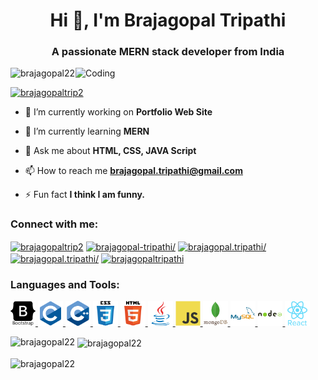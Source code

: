 
<h1 align="center">Hi 👋, I'm Brajagopal Tripathi</h1>
<h3 align="center">A passionate MERN stack developer from India</h3>
<img align="right" alt="Coding" width="400" src="https://www.eklavvya.com/wp-content/uploads/2022/04/animation_500_l2erhlca-1.gif">

<p align="left"> <img src="https://komarev.com/ghpvc/?username=brajagopal22&label=Profile%20views&color=0e75b6&style=flat" alt="brajagopal22" /> </p>

<p align="left"> <a href="https://twitter.com/brajagopaltrip2" target="blank"><img src="https://img.shields.io/twitter/follow/brajagopaltrip2?logo=twitter&style=for-the-badge" alt="brajagopaltrip2" /></a> </p>

- 🔭 I’m currently working on **Portfolio Web Site**

- 🌱 I’m currently learning **MERN**

- 💬 Ask me about **HTML, CSS, JAVA Script**

- 📫 How to reach me **brajagopal.tripathi@gmail.com**

- ⚡ Fun fact **I think I am funny.**

<h3 align="left">Connect with me:</h3>
<p align="left">
<a href="https://twitter.com/brajagopaltrip2" target="blank"><img align="center" src="https://raw.githubusercontent.com/rahuldkjain/github-profile-readme-generator/master/src/images/icons/Social/twitter.svg" alt="brajagopaltrip2" height="30" width="40" /></a>
<a href="https://linkedin.com/in/brajagopal-tripathi/" target="blank"><img align="center" src="https://raw.githubusercontent.com/rahuldkjain/github-profile-readme-generator/master/src/images/icons/Social/linked-in-alt.svg" alt="brajagopal-tripathi/" height="30" width="40" /></a>
<a href="https://fb.com/brajagopal.tripathi/" target="blank"><img align="center" src="https://raw.githubusercontent.com/rahuldkjain/github-profile-readme-generator/master/src/images/icons/Social/facebook.svg" alt="brajagopal.tripathi/" height="30" width="40" /></a>
<a href="https://instagram.com/brajagopal.tripathi/" target="blank"><img align="center" src="https://raw.githubusercontent.com/rahuldkjain/github-profile-readme-generator/master/src/images/icons/Social/instagram.svg" alt="brajagopal.tripathi/" height="30" width="40" /></a>
<a href="https://auth.geeksforgeeks.org/user/brajagopaltripathi" target="blank"><img align="center" src="https://raw.githubusercontent.com/rahuldkjain/github-profile-readme-generator/master/src/images/icons/Social/geeks-for-geeks.svg" alt="brajagopaltripathi" height="30" width="40" /></a>
</p>

<h3 align="left">Languages and Tools:</h3>
<p align="left"> <a href="https://getbootstrap.com" target="_blank" rel="noreferrer"> <img src="https://raw.githubusercontent.com/devicons/devicon/master/icons/bootstrap/bootstrap-plain-wordmark.svg" alt="bootstrap" width="40" height="40"/> </a> <a href="https://www.cprogramming.com/" target="_blank" rel="noreferrer"> <img src="https://raw.githubusercontent.com/devicons/devicon/master/icons/c/c-original.svg" alt="c" width="40" height="40"/> </a> <a href="https://www.w3schools.com/cpp/" target="_blank" rel="noreferrer"> <img src="https://raw.githubusercontent.com/devicons/devicon/master/icons/cplusplus/cplusplus-original.svg" alt="cplusplus" width="40" height="40"/> </a> <a href="https://www.w3schools.com/css/" target="_blank" rel="noreferrer"> <img src="https://raw.githubusercontent.com/devicons/devicon/master/icons/css3/css3-original-wordmark.svg" alt="css3" width="40" height="40"/> </a> <a href="https://www.w3.org/html/" target="_blank" rel="noreferrer"> <img src="https://raw.githubusercontent.com/devicons/devicon/master/icons/html5/html5-original-wordmark.svg" alt="html5" width="40" height="40"/> </a> <a href="https://www.java.com" target="_blank" rel="noreferrer"> <img src="https://raw.githubusercontent.com/devicons/devicon/master/icons/java/java-original.svg" alt="java" width="40" height="40"/> </a> <a href="https://developer.mozilla.org/en-US/docs/Web/JavaScript" target="_blank" rel="noreferrer"> <img src="https://raw.githubusercontent.com/devicons/devicon/master/icons/javascript/javascript-original.svg" alt="javascript" width="40" height="40"/> </a> <a href="https://www.mongodb.com/" target="_blank" rel="noreferrer"> <img src="https://raw.githubusercontent.com/devicons/devicon/master/icons/mongodb/mongodb-original-wordmark.svg" alt="mongodb" width="40" height="40"/> </a> <a href="https://www.mysql.com/" target="_blank" rel="noreferrer"> <img src="https://raw.githubusercontent.com/devicons/devicon/master/icons/mysql/mysql-original-wordmark.svg" alt="mysql" width="40" height="40"/> </a> <a href="https://nodejs.org" target="_blank" rel="noreferrer"> <img src="https://raw.githubusercontent.com/devicons/devicon/master/icons/nodejs/nodejs-original-wordmark.svg" alt="nodejs" width="40" height="40"/> </a> <a href="https://reactjs.org/" target="_blank" rel="noreferrer"> <img src="https://raw.githubusercontent.com/devicons/devicon/master/icons/react/react-original-wordmark.svg" alt="react" width="40" height="40"/> </a> </p>

<p><img align="left" src="https://github-readme-stats.vercel.app/api/top-langs?username=brajagopal22&show_icons=true&locale=en&layout=compact" alt="brajagopal22" /></p>

<p>&nbsp;<img align="center" src="https://github-readme-stats.vercel.app/api?username=brajagopal22&show_icons=true&locale=en" alt="brajagopal22" /></p>

<p><img align="center" src="https://github-readme-streak-stats.herokuapp.com/?user=brajagopal22&" alt="brajagopal22" /></p>
